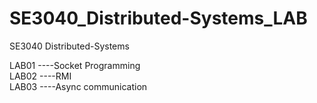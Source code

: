 # SE3040_Distributed-Systems_LAB
SE3040  Distributed-Systems


LAB01 ----Socket Programming <br>
LAB02 ----RMI <br>
LAB03 ----Async communication 

